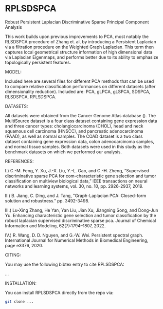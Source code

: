 # RPLSDSPCA
Robust Persistent Laplacian Discriminative Sparse Principal Component Analysis

This work builds upon previous improvements to PCA, most notably the RLSDSPCA procedure of Zhang et. al, by introducing a Persistent Laplacian via a filtration procedure on the Weighted Graph Laplacian. This term then captures local geometrical structure information of high dimensional data via Laplacian Eigenmaps, and performs better due to its ability to emphasize topologically persistent features.

MODEL:

Included here are several files for different PCA methods that can be used to compare relative classification performances on different datasets (after dimensionality reduction). Included are: PCA, gLPCA, gLSPCA, SDSPCA, RLSDSPCA, RPLSDSPCA. 

DATASETS: 

All datasets were obtained from the Cancer Genome Atlas database (). The MultiSource dataset is a four class dataset containing gene expression data and three cancer types: cholangiocarcinoma (CHOL), head and neck squamous cell carcinoma (HNSCC), and pancreatic adenocarcinoma (PAAD), as well as normal samples. The COAD dataset is a two class dataset containing gene expression data, colon adenocarcinoma samples, and normal tissue samples. Both datasets were used in this study as the benchmark datasets on which we performed our analysis. 

REFERENCES: 

I.) C.-M. Feng, Y. Xu, J.-X. Liu, Y.-L. Gao, and C.-H. Zheng, “Supervised discriminative sparse PCA for com-characteristic gene selection and tumor classification on multiview biological data,” IEEE transactions on neural networks and learning systems, vol. 30, no. 10, pp. 2926-2937, 2019.

II.) B. Jiang, C. Ding, and J. Tang, "Graph-Laplacian PCA: Closed-form solution and robustness." pp. 3492-3498.

III.) Lu-Xing Zhang, He Yan, Yan Liu, Jian Xu, Jiangning Song, and Dong-Jun Yu. Enhancing characteristic gene selection and tumor classification by the robust laplacian supervised discriminative sparse pca. Journal of Chemical Information and Modeling, 62(7):1794–1807, 2022.

IV.) R. Wang, D. D. Nguyen, and G.-W. Wei. Persistent spectral graph. International Journal for Numerical Methods in Biomedical Engineering, page e3376, 2020.

CITING:

You may use the following bibtex entry to cite RPLSDSPCA:

...

INSTALLATION: 

You can install RPLSDSPCA directly from the repo via: 

```bash
git clone ...
```


